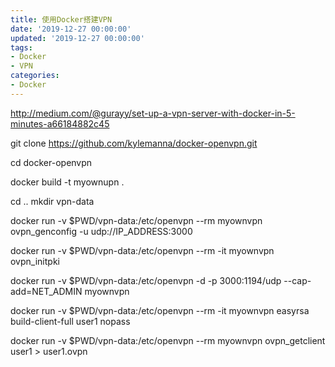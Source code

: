 ```yaml
---
title: 使用Docker搭建VPN
date: '2019-12-27 00:00:00'
updated: '2019-12-27 00:00:00'
tags:
- Docker
- VPN
categories:
- Docker
---
```


http://medium.com/@gurayy/set-up-a-vpn-server-with-docker-in-5-minutes-a66184882c45



git clone https://github.com/kylemanna/docker-openvpn.git

cd docker-openvpn

docker build -t myownupn .

cd ..
mkdir vpn-data

docker run -v $PWD/vpn-data:/etc/openvpn --rm myownvpn ovpn_genconfig -u udp://IP_ADDRESS:3000

docker run -v $PWD/vpn-data:/etc/openvpn --rm -it myownvpn ovpn_initpki

docker run -v $PWD/vpn-data:/etc/openvpn -d -p 3000:1194/udp --cap-add=NET_ADMIN myownvpn

docker run -v $PWD/vpn-data:/etc/openvpn --rm -it myownvpn easyrsa build-client-full user1 nopass

docker run -v $PWD/vpn-data:/etc/openvpn --rm myownvpn ovpn_getclient user1 > user1.ovpn

